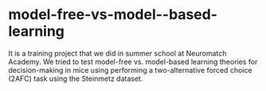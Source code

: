 # model-free-vs-model--based-learning
It is a training project that we did in summer school at Neuromatch Academy. We tried to test model-free vs. model-based learning theories for decision-making in mice using performing a two-alternative forced choice (2AFC) task using the Steinmetz dataset.
